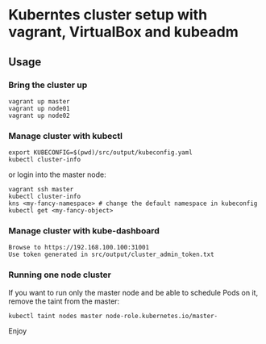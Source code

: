 # Kuberntes cluster setup with vagrant, VirtualBox and kubeadm

## Usage

### Bring the cluster up
```
vagrant up master
vagrant up node01
vagrant up node02
```

### Manage cluster with kubectl
```
export KUBECONFIG=$(pwd)/src/output/kubeconfig.yaml
kubectl cluster-info
```
or login into the master node:
```
vagrant ssh master
kubectl cluster-info
kns <my-fancy-namespace> # change the default namespace in kubeconfig
kubectl get <my-fancy-object>
```

### Manage cluster with kube-dashboard
```
Browse to https://192.168.100.100:31001
Use token generated in src/output/cluster_admin_token.txt
```

### Running one node cluster

If you want to run only the master node and be able to schedule Pods on it, remove the taint from the master:
```
kubectl taint nodes master node-role.kubernetes.io/master-
```



Enjoy
